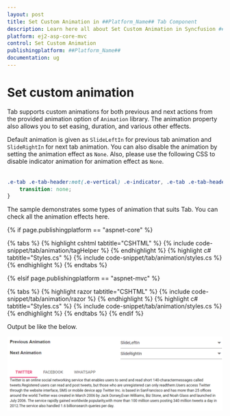 ```yaml
---
layout: post
title: Set Custom Animation in ##Platform_Name## Tab Component
description: Learn here all about Set Custom Animation in Syncfusion ##Platform_Name## Tab component and more.
platform: ej2-asp-core-mvc
control: Set Custom Animation
publishingplatform: ##Platform_Name##
documentation: ug
---
```



# Set custom animation

Tab supports custom animations for both previous and next actions from the provided animation option of `Animation` library. The animation property also allows you to set easing, duration, and various other effects.

Default animation is given as `SlideLeftIn` for previous tab animation and `SlideRightIn` for next tab animation. You can also disable the animation by setting the animation effect as `None`. Also, please use the following CSS to disable indicator animation for animation effect as `None`.

```CSS

.e-tab .e-tab-header:not(.e-vertical) .e-indicator, .e-tab .e-tab-header.e-vertical .e-indicator {
    transition: none;
}

```

The sample demonstrates some types of animation that suits Tab. You can check all the animation effects here.

{% if page.publishingplatform == "aspnet-core" %}

{% tabs %}
{% highlight cshtml tabtitle="CSHTML" %}
{% include code-snippet/tab/animation/tagHelper %}
{% endhighlight %}
{% highlight c# tabtitle="Styles.cs" %}
{% include code-snippet/tab/animation/styles.cs %}
{% endhighlight %}
{% endtabs %}

{% elsif page.publishingplatform == "aspnet-mvc" %}

{% tabs %}
{% highlight razor tabtitle="CSHTML" %}
{% include code-snippet/tab/animation/razor %}
{% endhighlight %}
{% highlight c# tabtitle="Styles.cs" %}
{% include code-snippet/tab/animation/styles.cs %}
{% endhighlight %}
{% endtabs %}
{% endif %}



Output be like the below.

![Custom Animation](../images/animation.PNG)